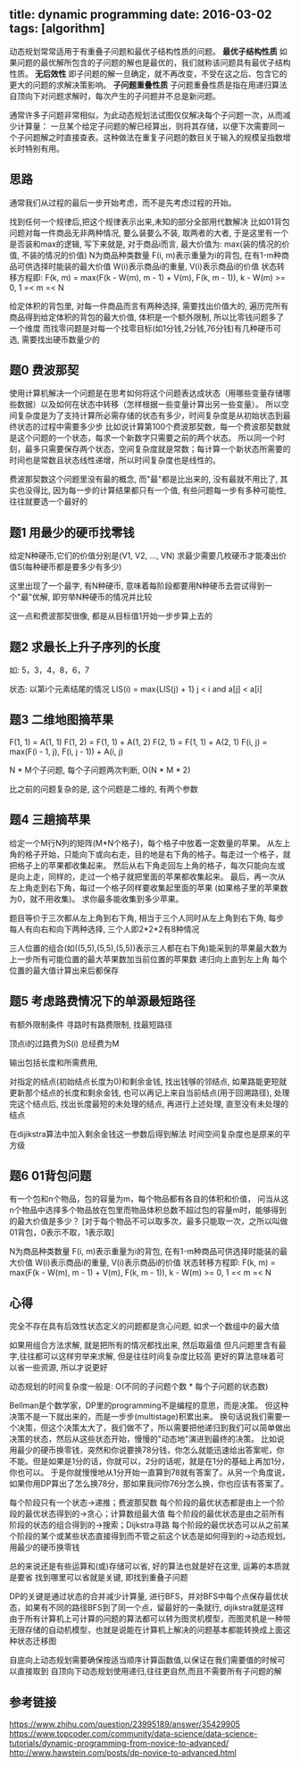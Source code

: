 ﻿title: dynamic programming
date: 2016-03-02
tags: [algorithm]
---

动态规划常常适用于有重叠子问题和最优子结构性质的问题。
**最优子结构性质** 如果问题的最优解所包含的子问题的解也是最优的，我们就称该问题具有最优子结构性质。
**无后效性** 即子问题的解一旦确定，就不再改变，不受在这之后、包含它的更大的问题的求解决策影响。
**子问题重叠性质** 子问题重叠性质是指在用递归算法自顶向下对问题求解时，每次产生的子问题并不总是新问题。

通常许多子问题非常相似，为此动态规划法试图仅仅解决每个子问题一次，从而减少计算量：
一旦某个给定子问题的解已经算出，则将其存储，以便下次需要同一个子问题解之时直接查表。这种做法在重复子问题的数目关于输入的规模呈指数增长时特别有用。

<!--more-->

## 思路
通常我们从过程的最后一步开始考虑，而不是先考虑过程的开始。

找到任何一个规律后,把这个规律表示出来,未知的部分全部用代数解决
比如01背包问题对每一件商品无非两种情况, 要么装要么不装, 取两者的大者, 于是这里有一个是否装和max的逻辑,
写下来就是, 对于商品i而言, 最大价值为: max(装的情况的价值, 不装的情况的价值)
N为商品种类数量
F(i, m)表示重量为i的背包, 在有1-m种商品可供选择时能装的最大价值
W(i)表示商品i的重量, V(i)表示商品i的价值
状态转移方程即: F(k, m) = max(F(k - W(m), m - 1) + V(m), F(k, m - 1)), k - W(m) >= 0, 1 =< m =< N

给定体积的背包里, 对每一件商品而言有两种选择, 需要找出价值大的,
遍历完所有商品得到给定体积的背包的最大价值, 体积是一个额外限制, 所以比零钱问题多了一个维度
而找零问题是对每一个找零目标(如1分钱,2分钱,76分钱)有几种硬币可选, 需要找出硬币数量少的

## 题0 费波那契

使用计算机解决一个问题是在思考如何将这个问题表达成状态（用哪些变量存储哪些数据）以及如何在状态中转移（怎样根据一些变量计算出另一些变量）。
所以空间复杂度是为了支持计算所必需存储的状态有多少，时间复杂度是从初始状态到最终状态的过程中需要多少步
比如说计算第100个费波那契数，每一个费波那契数就是这个问题的一个状态，每求一个新数字只需要之前的两个状态。
所以同一个时刻，最多只需要保存两个状态，空间复杂度就是常数；每计算一个新状态所需要的时间也是常数且状态线性递增，所以时间复杂度也是线性的。

费波那契数这个问题里没有最的概念, 而"最"都是比出来的, 
没有最就不用比了, 其实也没得比, 因为每一步的计算结果都只有一个值,
有些问题每一步有多种可能性, 往往就要选一个最好的

## 题1 用最少的硬币找零钱

给定N种硬币,它们的价值分别是(V1, V2, ..., VN)
求最少需要几枚硬币才能凑出价值S(每种硬币都是要多少有多少)

这里出现了一个最字, 有N种硬币, 意味着每阶段都要用N种硬币去尝试得到一个"最"优解, 即穷举N种硬币的情况并比较

这一点和费波那契很像, 都是从目标值1开始一步步算上去的

## 题2 求最长上升子序列的长度

如: 5，3，4，8，6，7

状态: 以第i个元素结尾的情况
LIS(i) = max{LIS(j) + 1} j < i and a[j] < a[i]

## 题3 二维地图摘苹果

F(1, 1) = A(1, 1)
F(1, 2) = F(1, 1) + A(1, 2)
F(2, 1) = F(1, 1) + A(2, 1)
F(i, j) = max(F(i - 1, j), F(i, j - 1)) + A(i, j)

N \* M个子问题, 每个子问题两次判断, O(N \* M \* 2)

比之前的问题复杂的是, 这个问题是二维的, 有两个参数

## 题4 三趟摘苹果

给定一个M行N列的矩阵(M*N个格子)，每个格子中放着一定数量的苹果。 
从左上角的格子开始，只能向下或向右走，目的地是右下角的格子。每走过一个格子，就把格子上的苹果都收集起来。
然后从右下角走回左上角的格子，每次只能向左或是向上走，同样的，走过一个格子就把里面的苹果都收集起来。
最后，再一次从左上角走到右下角，每过一个格子同样要收集起里面的苹果 (如果格子里的苹果数为0，就不用收集)。
求你最多能收集到多少苹果。

题目等价于三次都从左上角到右下角,
相当于三个人同时从左上角到右下角,
每步每人有向右和向下两种选择, 三个人即2\*2\*2有8种情况

三人位置的组合(如((5,5),(5,5),(5,5))表示三人都在右下角)能采到的苹果最大数为上一步所有可能位置的最大苹果数加当前位置的苹果数
递归向上直到左上角
每个位置的最大值计算出来后都保存
 
## 题5 考虑路费情况下的单源最短路径

有额外限制条件
寻路时有路费限制, 找最短路径

顶点i的过路费为S(i)
总经费为M

输出包括长度和所需费用,

对指定的结点(初始结点长度为0)和剩余金钱, 
找出钱够的邻结点, 如果路能更短就更新那个结点的长度和剩余金钱, 也可以再记上来自当前结点(用于回溯路径),
处理完这个结点后, 找出长度最短的未处理的结点, 再进行上述处理, 直至没有未处理的结点

在dijikstra算法中加入剩余金钱这一参数后得到解法
时间空间复杂度也是原来的平方级
 
## 题6 01背包问题

有一个包和n个物品，包的容量为m，每个物品都有各自的体积和价值，
问当从这n个物品中选择多个物品放在包里而物品体积总数不超过包的容量m时，能够得到的最大价值是多少？
[对于每个物品不可以取多次，最多只能取一次，之所以叫做01背包，0表示不取，1表示取]

N为商品种类数量
F(i, m)表示重量为i的背包, 在有1-m种商品可供选择时能装的最大价值
W(i)表示商品i的重量, V(i)表示商品i的价值
状态转移方程即: F(k, m) = max(F(k - W(m), m - 1) + V(m), F(k, m - 1)), k - W(m) >= 0, 1 =< m =< N

## 心得

完全不存在具有后效性状态定义的问题都是贪心问题, 如求一个数组中的最大值

如果用组合方法求解, 就是把所有的情况都找出来, 然后取最值
但凡问题里含有最字,往往都可以这样穷举来求解, 但是往往时间复杂度比较高
更好的算法意味着可以省一些资源, 所以才说更好

动态规划的时间复杂度一般是:
O(不同的子问题个数 * 每个子问题的状态数)

Bellman是个数学家，DP里的programming不是编程的意思，而是决策。
但这种决策不是一下就出来的，而是一步步(multistage)积累出来。
换句话说我们需要一个决策，但这个决策太大了，我们做不了，所以需要把他递归到我们可以简单做出决策的状态，然后从这些状态开始，慢慢的"动态地"演进到最终的决策。
比如说用最少的硬币换零钱，突然和你说要换78分钱，你怎么就能迅速给出答案呢，你不能。但是如果是1分的话，你就可以，2分的话呢，就是在1分的基础上再加1分，你也可以。
于是你就慢慢地从1分开始一直算到78就有答案了。从另一个角度说，如果你用DP算出了怎么换78分，那如果我问你76分怎么换，你也应该有答案了。

每个阶段只有一个状态->递推；费波那契数
每个阶段的最优状态都是由上一个阶段的最优状态得到的->贪心；计算数组最大值
每个阶段的最优状态是由之前所有阶段的状态的组合得到的->搜索；Dijkstra寻路
每个阶段的最优状态可以从之前某个阶段的某个或某些状态直接得到而不管之前这个状态是如何得到的->动态规划。用最少的硬币换零钱

总的来说还是有些运算和(或)存储可以省, 好的算法也就是好在这里, 运筹的本质就是要省
找到哪里可以省就是关键, 即找到重叠子问题

DP的关键是通过状态的合并减少计算量, 进行BFS，并对BFS中每个点保存最优状态，如果有不同的路径BFS到了同一个点，留最好的一条就行, dijikstra就是这样
由于所有计算机上可计算的问题的算法都可以转为图灵机模型，而图灵机是一种带无限存储的自动机模型，也就是说能在计算机上解决的问题基本都能转换成上面这种状态迁移图

自底向上动态规划需要确保按适当顺序计算函数值,以保证在我们需要值的时候可以直接取到
自顶向下动态规划使用递归,往往更自然,而且不需要所有子问题的解

## 参考链接
https://www.zhihu.com/question/23995189/answer/35429905
https://www.topcoder.com/community/data-science/data-science-tutorials/dynamic-programming-from-novice-to-advanced/
http://www.hawstein.com/posts/dp-novice-to-advanced.html

